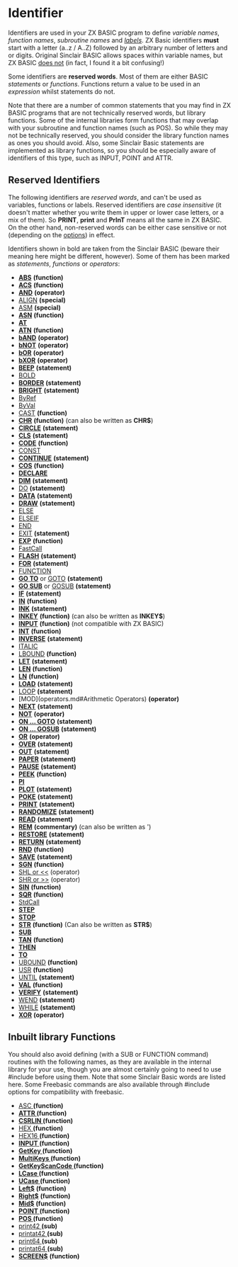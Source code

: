 # Identifier


Identifiers are used in your ZX BASIC program to define _variable names_, _function names_, _subroutine names_ and _[labels](labels.md)_. ZX Basic identifiers **must** start with a letter (a..z / A..Z) followed by an arbitrary number of letters and or digits. Original Sinclair BASIC allows spaces within variable names, but ZX BASIC <u>does not</u> (in fact, I found it a bit confusing!)

Some identifiers are **reserved words**. Most of them are either BASIC _statements_ or _functions_. Functions return a value to be used in an _expression_ whilst statements do not.

Note that there are a number of common statements that you may find in ZX BASIC programs that are not technically reserved words, but library functions. Some of the internal libraries form functions that may overlap with your subroutine and function names (such as POS). So while they may not be technically reserved, you should consider the library function names as ones you should avoid. Also, some Sinclair Basic statements are implemented as library functions, so you should be especially aware of identifiers of this type, such as INPUT, POINT and ATTR.

## Reserved Identifiers

The following identifiers are _reserved words_, and can't be used as variables, functions or labels. Reserved identifiers are _case insensitive_ (it doesn't matter whether you write them in upper or lower case letters, or a mix of them). So **PRINT**, **print** and **PrInT** means all the same in ZX BASIC. On the other hand, non-reserved words can be either case sensitive or not (depending on the [options](options.md)) in effect.

Identifiers shown in bold are taken from the Sinclair BASIC (beware their meaning here might be different, however). Some of them has been marked as _statements_, _functions_ or _operators_:

* **[ABS](abs.md)** **(function)**
* **[ACS](acs.md)** **(function)**
* **[AND](operators.md#AND)** **(operator)**
* [ALIGN](align.md) **(special)**
* [ASM](asm.md) **(special)**
* **[ASN](asn.md)** **(function)**
* **[AT](at.md)**
* **[ATN](atn.md)** **(function)**
* **[bAND](bitwiselogic.md)** **(operator)**
* **[bNOT](bitwiselogic.md)** **(operator)**
* **[bOR](bitwiselogic.md)** **(operator)**
* **[bXOR](bitwiselogic.md)** **(operator)**
* **[BEEP](beep.md)** **(statement)**
* [BOLD](bold.md)
* **[BORDER](border.md)** **(statement)**
* **[BRIGHT](bright.md)** **(statement)**
* [ByRef](byref.md)
* [ByVal](byval.md)
* [CAST](cast.md) **(function)**
* **[CHR](chr.md)** **(function)** (can also be written as **CHR$**)
* **[CIRCLE](circle.md)** **(statement)**
* **[CLS](cls.md)** **(statement)**
* **[CODE](code.md)** **(function)**
* [CONST](const.md)
* **[CONTINUE](continue.md)** **(statement)**
* **[COS](cos.md)** **(function)**
* **[DECLARE](declare.md)** **<modifier>**
* **[DIM](dim.md)** **(statement)**
* [DO](do.md) **(statement)**
* **[DATA](data.md)** **(statement)**
* **[DRAW](draw.md)** **(statement)**
* [ELSE](if.md)
* [ELSEIF](if.md)
* [END](end.md)
* [EXIT](exit.md) **(statement)**
* **[EXP](exp.md)** **(function)**
* [FastCall](fastcall.md)
* **[FLASH](flash.md)** **(statement)**
* **[FOR](for.md)** **(statement)**
* [FUNCTION](function.md)
* **[GO TO](goto.md)** or [GOTO](goto.md) **(statement)**
* **[GO SUB](gosub.md)** or [GOSUB](gosub.md) **(statement)**
* **[IF](if.md)** **(statement)**
* **[IN](in.md)** **(function)**
* **[INK](ink.md)** **(statement)**
* **[INKEY](inkey.md)** **(function)** (can also be written as **INKEY$**)
* **[INPUT](input.md)** **(function)** (not compatible with ZX BASIC)
* **[INT](int.md)** **(function)**
* **[INVERSE](inverse.md)** **(statement)**
* [ITALIC](italic.md)
* [LBOUND](lbound.md) **(function)**
* **[LET](let.md)** **(statement)**
* **[LEN](len.md)** **(function)**
* **[LN](ln.md)** **(function)**
* **[LOAD](load.md)** **(statement)**
* [LOOP](do.md) **(statement)**
* [MOD](operators.md#Arithmetic Operators) **(operator)**
* **[NEXT](for.md)** **(statement)**
* **[NOT](operators.md#NOT)** **(operator)**
* **[ON ... GOTO](on_goto.md)** **(statement)**
* **[ON ... GOSUB](on_gosub.md)** **(statement)**
* **[OR](operators.md#OR)** **(operator)**
* **[OVER](over.md)** **(statement)**
* **[OUT](out.md)** **(statement)**
* **[PAPER](paper.md)** **(statement)**
* **[PAUSE](pause.md)** **(statement)**
* **[PEEK](peek.md)** **(function)**
* **[PI](pi.md)** **<constant>**
* **[PLOT](plot.md)** **(statement)**
* **[POKE](poke.md)** **(statement)**
* **[PRINT](print.md)** **(statement)**
* **[RANDOMIZE](randomize.md)** **(statement)**
* **[READ](read.md)** **(statement)**
* **[REM](comments.md)** **(commentary)** (can also be written as ')
* **[RESTORE](restore.md)** **(statement)**
* **[RETURN](return.md)** **(statement)**
* **[RND](rnd.md)** **(function)**
* **[SAVE](load.md)** **(statement)**
* **[SGN](sgn.md)** **(function)**
* [SHL or <<](shl.md) (operator)
* [SHR or >>](shl.md) (operator)
* **[SIN](sin.md)** **(function)**
* **[SQR](sqr.md)** **(function)**
* [StdCall](stdcall.md)
* **[STEP](for.md)**
* **[STOP](stop.md)**
* **[STR](str.md)** **(function)** (Can also be written as **STR$**)
* **[SUB](sub.md)**
* **[TAN](tan.md)** **(function)**
* **[THEN](if.md)**
* **[TO](to.md)**
* [UBOUND](ubound.md) **(function)**
* [USR](usr.md) **(function)**
* [UNTIL](do.md) **(statement)**
* **[VAL](val.md)** **(function)**
* **[VERIFY](load.md)** **(statement)**
* [WEND](while.md) **(statement)**
* [WHILE](while.md) **(statement)**
* **[XOR](operators#logical_operators.md)** **(operator)**

## Inbuilt library Functions
You should also avoid defining (with a SUB or FUNCTION command) routines with the following names, as they are available in the internal library for your use, though you are almost certainly going to need to use #include before using them. Note that some Sinclair Basic words are listed here. Some Freebasic commands are also available through #include options for compatibility with freebasic.

* [ASC ](library/asc.bas.md) **(function)**
* **[ATTR ](library/attr.md)** **(function)**
* **[CSRLIN ](library/csrlin.md)** **(function)**
* [HEX ](library/hex.md) **(function)**
* [HEX16 ](library/hex.md) **(function)**
* **[INPUT ](library/input.md)** **(function)**
* **[GetKey ](library/keys/getkey.md)** **(function)**
* **[MultiKeys ](library/keys/multikeys.md)** **(function)**
* **[GetKeyScanCode ](library/keys/getkeyscancode.md)** **(function)**
* **[LCase ](library/string/lcase.md)** **(function)**
* **[UCase ](library/string/ucase.md)** **(function)**
* **[Left$](library/string/left.md)** **(function)**
* **[Right$](library/string/right.md)** **(function)**
* **[Mid$](library/string/mid.md)** **(function)**
* **[POINT ](library/string/point.md)** **(function)**
* **[POS ](library/pos.md)** **(function)**
* [print42 ](library/print42.bas.md) **(sub)**
* [printat42 ](library/print42.bas.md) **(sub)**
* [print64 ](library/print64.bas.md) **(sub)**
* [printat64 ](library/print64.bas.md) **(sub)**
* **[SCREEN$](library/screen.md)** **(function)**
